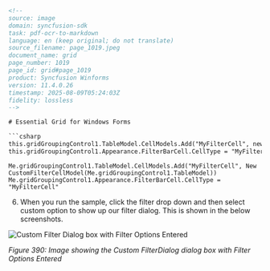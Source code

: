 ```html
<!--
source: image
domain: syncfusion-sdk
task: pdf-ocr-to-markdown
language: en (keep original; do not translate)
source_filename: page_1019.jpeg
document_name: grid
page_number: 1019
page_id: grid#page_1019
product: Syncfusion Winforms
version: 11.4.0.26
timestamp: 2025-08-09T05:24:03Z
fidelity: lossless
-->

# Essential Grid for Windows Forms

```csharp
this.gridGroupingControl1.TableModel.CellModels.Add("MyFilterCell", new CustomFilterCellModel(this.gridGroupingControl1.TableModel));
this.gridGroupingControl1.Appearance.FilterBarCell.CellType = "MyFilterCell";
```

```vbnet
Me.gridGroupingControl1.TableModel.CellModels.Add("MyFilterCell", New CustomFilterCellModel(Me.gridGroupingControl1.TableModel))
Me.gridGroupingControl1.Appearance.FilterBarCell.CellType = "MyFilterCell"
```

6. When you run the sample, click the filter drop down and then select custom option to show up our filter dialog. This is shown in the below screenshots.

![Custom Filter Dialog box with Filter Options Entered](https://github.com/username/repo/raw/branch/path/to/image.png)

*Figure 390: Image showing the Custom FilterDialog dialog box with Filter Options Entered*

<!-- tags: [Syncfusion Winforms, Grid, Filter, Custom Filter Dialog, Filter Options, Windows Forms, FilterBarCell, CellType, FilterDialog] keywords: [custom filter, filter options, filter dialog, grid grouping control, windows forms, syncfusion, filter bar cell, cell type, filter dialog options] -->
```